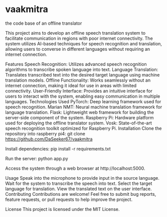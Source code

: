 # vaakmitra
the code base of an offline translator

This project aims to develop an offline speech translation system to facilitate communication in regions with poor internet connectivity. The system utilizes AI-based techniques for speech recognition and translation, allowing users to converse in different languages without requiring an internet connection.

Features
Speech Recognition: Utilizes advanced speech recognition algorithms to transcribe spoken language into text.
Language Translation: Translates transcribed text into the desired target language using machine translation models.
Offline Functionality: Works seamlessly without an internet connection, making it ideal for use in areas with limited connectivity.
User-Friendly Interface: Provides an intuitive interface for users to interact with the system, enabling easy communication in multiple languages.
Technologies Used
PyTorch: Deep learning framework used for speech recognition.
Marian NMT: Neural machine translation framework for language translation.
Flask: Lightweight web framework for building the server-side component of the system.
Raspberry Pi: Hardware platform used for deploying the offline translator system.
Vosk: State-of-the-art speech recognition toolkit optimized for Raspberry Pi.
Installation
Clone the repository into raspberry pi4: git clone https://github.com/DaSeeker67/vaakmitra

Install dependencies: pip install -r requirements.txt

Run the server: python app.py

Access the system through a web browser at http://localhost:5000.

Usage
Speak into the microphone to provide input in the source language.
Wait for the system to transcribe the speech into text.
Select the target language for translation.
View the translated text on the user interface.
Contributing
Contributions are welcome! Feel free to submit bug reports, feature requests, or pull requests to help improve the project.

License
This project is licensed under the MIT License.
